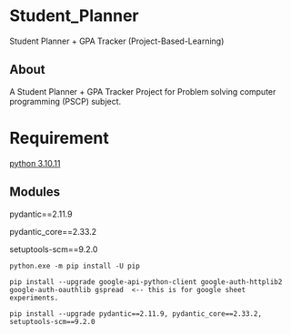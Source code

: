 # Student_Planner
Student Planner + GPA Tracker (Project-Based-Learning)

## About
A Student Planner + GPA Tracker Project for Problem solving computer programming (PSCP) subject.

# Requirement

[python 3.10.11](https://www.python.org/downloads/release/python-31011/)

## Modules

pydantic==2.11.9

pydantic_core==2.33.2

setuptools-scm==9.2.0

```
python.exe -m pip install -U pip

pip install --upgrade google-api-python-client google-auth-httplib2 google-auth-oauthlib gspread  <-- this is for google sheet experiments.

pip install --upgrade pydantic==2.11.9, pydantic_core==2.33.2, setuptools-scm==9.2.0
```


